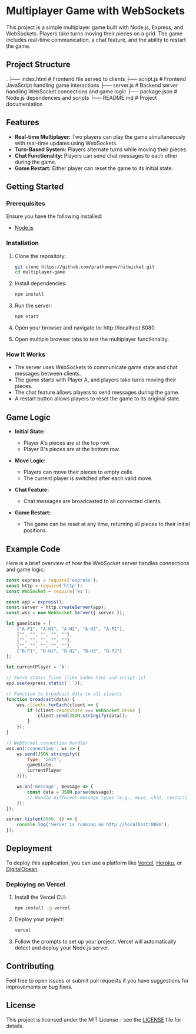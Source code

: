 
# Multiplayer Game with WebSockets

This project is a simple multiplayer game built with Node.js, Express, and WebSockets. Players take turns moving their pieces on a grid. The game includes real-time communication, a chat feature, and the ability to restart the game.

## Project Structure

.
├── index.html        # Frontend file served to clients
├── script.js         # Frontend JavaScript handling game interactions
├── server.js         # Backend server handling WebSocket connections and game logic
├── package.json      # Node.js dependencies and scripts
└── README.md         # Project documentation

## Features

- **Real-time Multiplayer:** Two players can play the game simultaneously with real-time updates using WebSockets.
- **Turn-Based System:** Players alternate turns while moving their pieces.
- **Chat Functionality:** Players can send chat messages to each other during the game.
- **Game Restart:** Either player can reset the game to its initial state.

## Getting Started

### Prerequisites

Ensure you have the following installed:

- [Node.js](https://nodejs.org/)

### Installation

1. Clone the repository:

   ```bash
   git clone https://github.com/prathampvv/hitwicket.git
   cd multiplayer-game
   ```

2. Install dependencies:

   ```bash
   npm install
   ```

3. Run the server:

   ```bash
   npm start
   ```

4. Open your browser and navigate to:  http://localhost:8080
5. Open multiple browser tabs to test the multiplayer functionality.

### How It Works

- The server uses WebSockets to communicate game state and chat messages between clients.
- The game starts with Player A, and players take turns moving their pieces.
- The chat feature allows players to send messages during the game.
- A restart button allows players to reset the game to its original state.

## Game Logic

- **Initial State:**
  - Player A's pieces are at the top row.
  - Player B's pieces are at the bottom row.

- **Move Logic:**
  - Players can move their pieces to empty cells.
  - The current player is switched after each valid move.

- **Chat Feature:**
  - Chat messages are broadcasted to all connected clients.

- **Game Restart:**
  - The game can be reset at any time, returning all pieces to their initial positions.

## Example Code

Here is a brief overview of how the WebSocket server handles connections and game logic:

```javascript
const express = require('express');
const http = require('http');
const WebSocket = require('ws');

const app = express();
const server = http.createServer(app);
const wss = new WebSocket.Server({ server });

let gameState = [
    ["A-P1", "A-H1", "A-H2", "A-H3", "A-P2"],
    ["", "", "", "", ""],
    ["", "", "", "", ""],
    ["", "", "", "", ""],
    ["B-P1", "B-H1", "B-H2", "B-H3", "B-P2"]
];

let currentPlayer = 'A';

// Serve static files (like index.html and script.js)
app.use(express.static('.'));

// Function to broadcast data to all clients
function broadcast(data) {
    wss.clients.forEach(client => {
        if (client.readyState === WebSocket.OPEN) {
            client.send(JSON.stringify(data));
        }
    });
}

// WebSocket connection handler
wss.on('connection', ws => {
    ws.send(JSON.stringify({
        type: 'init',
        gameState,
        currentPlayer
    }));

    ws.on('message', message => {
        const data = JSON.parse(message);
        // Handle different message types (e.g., move, chat, restart)
    });
});

server.listen(8080, () => {
    console.log('Server is running on http://localhost:8080');
});
```

## Deployment

To deploy this application, you can use a platform like [Vercel](https://vercel.com/), [Heroku](https://www.heroku.com/), or [DigitalOcean](https://www.digitalocean.com/).

### Deploying on Vercel

1. Install the Vercel CLI:

   ```bash
   npm install -g vercel
   ```

2. Deploy your project:

   ```bash
   vercel
   ```

3. Follow the prompts to set up your project. Vercel will automatically detect and deploy your Node.js server.

## Contributing

Feel free to open issues or submit pull requests if you have suggestions for improvements or bug fixes.

## License

This project is licensed under the MIT License - see the [LICENSE](LICENSE) file for details.